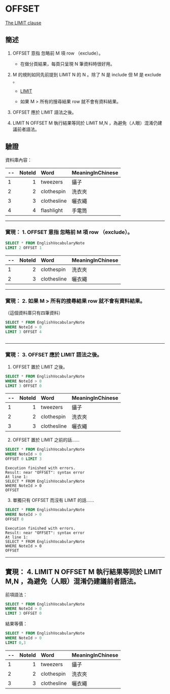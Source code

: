 # OFFSET


[The LIMIT clause](https://www.sqlite.org/lang_select.html#limitoffset)


## 簡述


1. OFFSET 意指 忽略前 M 項 row （exclude）。

   * 在做分頁結果，每頁只呈現 N 筆資料時很好用。

1. M 的規則如同先前提到 LIMIT N 的 N 。除了 N 是 include 但 M 是 exclude 。

   * [LIMIT](https://github.com/LPenny-github/CellPhoneAppNotepad/blob/main/SQLite/Keywords/LIMIT.md#%E7%B0%A1%E8%BF%B0)

   * 如果 M > 所有的搜尋結果 row 就不會有資料結果。

1. OFFSET 應於 LIMIT 語法之後。

1. LIMIT N OFFSET M 執行結果等同於 LIMIT M,N ，為避免（人眼）混淆仍建議前者語法。


## 驗證


資料庫內容：


--|NoteId|Word|MeaningInChinese
--|------:|:-----------|:-------------
1 |1 |tweezers   |  鑷子
2 |2 |clothespin |	洗衣夾
3 |3 |clothesline|	曬衣繩
4 |4 |flashlight |	手電筒

---

### 實現： 1. OFFSET 意指 忽略前 M 項 row （exclude）。


```sql
SELECT * FROM EnglishVocabularyNote
LIMIT 2 OFFSET 1
```

--|NoteId|Word|MeaningInChinese
--|------:|:-----------|:-------------
1 |2 |clothespin |	洗衣夾
2 |3 |clothesline|	曬衣繩

---

### 實現： 2. 如果 M > 所有的搜尋結果 row 就不會有資料結果。

（這個資料庫只有四筆資料）


``` sql
SELECT * FROM EnglishVocabularyNote
WHERE NoteId > 0
LIMIT 3 OFFSET 4
```


```

```

---

### 實現： 3. OFFSET 應於 LIMIT 語法之後。


1. OFFSET 置於 LIMIT 之後。

```sql
SELECT * FROM EnglishVocabularyNote
WHERE NoteId > 0
LIMIT 3 OFFSET 0
```


--|NoteId|Word|MeaningInChinese
--|------:|:-----------|:-------------
1 |1 |tweezers   |  鑷子
2 |2 |clothespin |	洗衣夾
3 |3 |clothesline|	曬衣繩


2. OFFSET 置於 LIMIT 之前的話......

```sql
SELECT * FROM EnglishVocabularyNote
WHERE NoteId > 0
OFFSET 0 LIMIT 3
```


```
Execution finished with errors.
Result: near "OFFSET": syntax error
At line 1:
SELECT * FROM EnglishVocabularyNote
WHERE NoteId > 0
OFFSET
```


3. 單獨只有 OFFSET 而沒有 LIMIT 的話......

```sql
SELECT * FROM EnglishVocabularyNote
WHERE NoteId > 0
OFFSET 0
```


```
Execution finished with errors.
Result: near "OFFSET": syntax error
At line 1:
SELECT * FROM EnglishVocabularyNote
WHERE NoteId > 0
OFFSET
```

---

## 實現： 4. LIMIT N OFFSET M 執行結果等同於 LIMIT M,N ，為避免（人眼）混淆仍建議前者語法。


前項語法：

```sql
SELECT * FROM EnglishVocabularyNote
WHERE NoteId > 0
LIMIT 3 OFFSET 0
```

結果等價：

```sql
SELECT * FROM EnglishVocabularyNote
WHERE NoteId > 0
LIMIT 0,3
```


--|NoteId|Word|MeaningInChinese
--|------:|:-----------|:-------------
1 |1 |tweezers   |  鑷子
2 |2 |clothespin |	洗衣夾
3 |3 |clothesline|	曬衣繩
